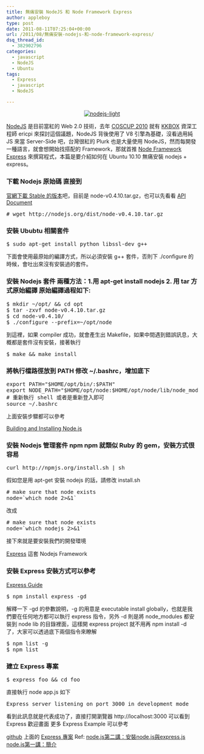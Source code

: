 ```yaml
---
title: 無痛安裝 NodeJS 和 Node Framework Express
author: appleboy
type: post
date: 2011-08-11T07:25:04+00:00
url: /2011/08/無痛安裝-nodejs-和-node-framework-express/
dsq_thread_id:
  - 382902796
categories:
  - javascript
  - NodeJS
  - Ubuntu
tags:
  - Express
  - javascript
  - NodeJS

---
```

<div style="margin: 0 auto;text-align:center">
  <a href="https://www.flickr.com/photos/appleboy/6033708087/" title="nodejs-light by appleboy46, on Flickr"><img src="https://i1.wp.com/farm7.static.flickr.com/6199/6033708087_ff1a02a337_o.jpg?resize=260%2C71&#038;ssl=1" alt="nodejs-light" data-recalc-dims="1" /></a>
</div>

<a href="http://nodejs.org/" target="_blank">NodeJS</a> 是目前當紅的 Web 2.0 技術，去年 <a href="http://coscup.org/2010/zh-tw/program/" target="_blank">COSCUP 2010</a> 就有 <a href="http://www.KKBOX.com.tw" target="_blank">KKBOX</a> 資深工程師 ericpi 來探討這個議題，NodeJS 背後使用了 V8 引擎為基礎，沒看過用純 JS 來當 Server-Side 吧，台灣很紅的 Plurk 也是大量使用 NodeJS，然而每開發一種語言，就會想開始找搭配的 Framework，那就首推 <a href="http://expressjs.com/" target="_blank">Node Framework Express</a> 來撰寫程式，本篇是要介紹如何在 Ubuntu 10.10 無痛安裝 nodejs + express。 

### 下載 Nodejs 原始碼 直接到

<a href="http://nodejs.org/#download" target="_blank">官網下載 Stable 的版本</a>吧，目前是 node-v0.4.10.tar.gz，也可以先看看 <a href="http://nodejs.org/docs/v0.4.10/api/index.html" target="_blank">API Document</a> 

<pre class="brush: bash; title: ; notranslate" title=""># wget http://nodejs.org/dist/node-v0.4.10.tar.gz</pre>

<!--more-->

### 安裝 Ububtu 相關套件

<pre class="brush: bash; title: ; notranslate" title="">$ sudo apt-get install python libssl-dev g++</pre> 下面會使用最原始的編譯方式，所以必須安裝 g++ 套件，否則下 ./configure 的時候，會吐出來沒有安裝過的套件。 

### 安裝 Nodejs 套件 兩種方法：1.用 apt-get install nodejs 2. 用 tar 方式原始編譯 原始編譯過程如下: 

<pre class="brush: bash; title: ; notranslate" title="">$ mkdir ~/opt/ && cd opt
$ tar -zxvf node-v0.4.10.tar.gz 
$ cd node-v0.4.10/
$ ./configure --prefix=~/opt/node</pre> 到這裡，如果 compiler 成功，就會產生出 Makefile，如果中間遇到錯誤訊息，大概都是套件沒有安裝，接著執行 

<pre class="brush: bash; title: ; notranslate" title="">$ make && make install</pre>

### 將執行檔路徑放到 PATH 修改 ~/.bashrc，增加底下 

<pre class="brush: bash; title: ; notranslate" title="">export PATH="$HOME/opt/bin/:$PATH"
export NODE_PATH="$HOME/opt/node:$HOME/opt/node/lib/node_modules"
# 重新執行 shell 或者是重新登入即可
source ~/.bashrc
</pre> 上面安裝步驟都可以參考 

<a href="https://github.com/joyent/node/wiki/Installation" target="_blank">Building and Installing Node.js</a> 

### 安裝 Nodejs 管理套件 npm npm 就類似 Ruby 的 gem，安裝方式很容易 

<pre class="brush: bash; title: ; notranslate" title="">curl http://npmjs.org/install.sh | sh</pre> 假如您是用 apt-get 安裝 nodejs 的話，請修改 install.sh 

<pre class="brush: bash; title: ; notranslate" title=""># make sure that node exists
node=`which node 2>&1`</pre> 改成 

<pre class="brush: bash; title: ; notranslate" title=""># make sure that node exists
node=`which nodejs 2>&1`</pre> 接下來就是要安裝我們的開發環境 

<a href="http://expressjs.com/" target="_blank">Express</a> 這套 Nodejs Framework 

### 安裝 Express 安裝方式可以參考 

<a href="http://expressjs.com/guide.html" target="_blank">Express Guide</a> 

<pre class="brush: bash; title: ; notranslate" title="">$ npm install express -gd</pre> 解釋一下 -gd 的參數說明，-g 的用意是 executable install globally，也就是我們要在任何地方都可以執行 express 指令，另外 -d 則是將 node_modules 都安裝到 node lib 的目錄裡面，這樣開 express project 就不用再 npm install -d 了，大家可以透過底下兩個指令來瞭解 

<pre class="brush: bash; title: ; notranslate" title="">$ npm list -g
$ npm list</pre>

### 建立 Express 專案

<pre class="brush: bash; title: ; notranslate" title="">$ express foo && cd foo</pre> 直接執行 node app.js 如下 

<pre class="brush: bash; title: ; notranslate" title="">Express server listening on port 3000 in development mode</pre> 看到此訊息就是代表成功了，直接打開瀏覽器 http://localhost:3000 可以看到 Express 歡迎畫面 更多 Express Example 可以參考 

<a href="https://github.com/" target="_blank">github</a> 上面的 <a href="https://github.com/visionmedia/express" target="_blank">Express 專案</a> Ref: <a href="http://blog.labin.cc/?p=790" target="_blank">node.js第二講：安裝node.js與express.js</a> <a href="http://blog.labin.cc/?p=765" target="_blank">node.js第一講：簡介</a>